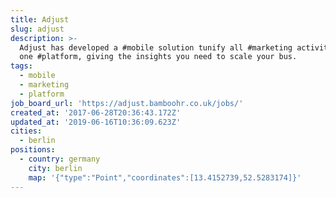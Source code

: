 ```yaml
---
title: Adjust
slug: adjust
description: >-
  Adjust has developed a #mobile solution tunify all #marketing activities into
  one #platform, giving the insights you need to scale your bus.
tags:
  - mobile
  - marketing
  - platform
job_board_url: 'https://adjust.bamboohr.co.uk/jobs/'
created_at: '2017-06-28T20:36:43.172Z'
updated_at: '2019-06-16T10:36:09.623Z'
cities:
  - berlin
positions:
  - country: germany
    city: berlin
    map: '{"type":"Point","coordinates":[13.4152739,52.5283174]}'
---
```



